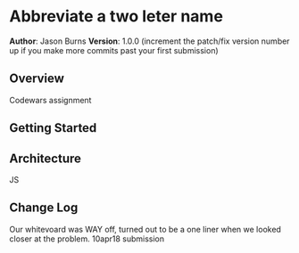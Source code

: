# Abbreviate a two leter name

**Author**: Jason Burns
**Version**: 1.0.0 (increment the patch/fix version number up if you make more commits past your first submission)

## Overview
Codewars assignment

## Getting Started


## Architecture
JS

## Change Log
Our whitevoard was WAY off, turned out to be a one liner when we looked closer at the problem.
10apr18 submission